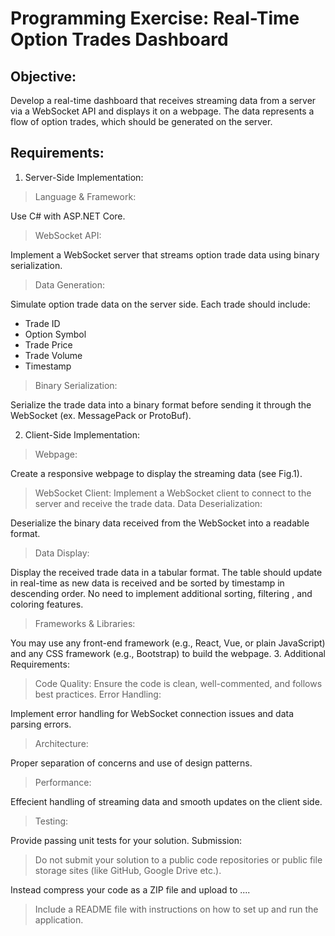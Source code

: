 # Programming Exercise: Real-Time Option Trades Dashboard
## Objective:
Develop a real-time dashboard that receives streaming data from a server via a WebSocket API and
displays it on a webpage. The data represents a flow of option trades, which should be generated on
the server.
## Requirements:
1. Server-Side Implementation:
> Language & Framework: 

Use C# with ASP.NET Core.

> WebSocket API: 

Implement a WebSocket server that streams option trade data
using binary serialization.
> Data Generation: 

Simulate option trade data on the server side. Each trade should include:
* Trade ID
* Option Symbol
* Trade Price
* Trade Volume
* Timestamp
> Binary Serialization: 

Serialize the trade data into a binary format before sending it through the WebSocket (ex. MessagePack or ProtoBuf).

2. Client-Side Implementation:
> Webpage: 

Create a responsive webpage to display the streaming data (see Fig.1).
> WebSocket Client: Implement a WebSocket client to connect to the server and
receive the trade data.
> Data Deserialization: 

Deserialize the binary data received from the WebSocket into a readable format.
> Data Display: 

Display the received trade data in a tabular format. The table should update in real-time as new data is received and be sorted by timestamp in
descending order. No need to implement additional sorting, filtering , and coloring
features.
> Frameworks & Libraries: 

You may use any front-end framework (e.g., React, Vue, or
plain JavaScript) and any CSS framework (e.g., Bootstrap) to build the webpage.
3. Additional Requirements:
> Code Quality: Ensure the code is clean, well-commented, and follows best
practices.
> Error Handling: 

Implement error handling for WebSocket connection issues and data
parsing errors.
> Architecture: 

Proper separation of concerns and use of design patterns.
> Performance: 

Effecient handling of streaming data and smooth updates on the client side.
> Testing: 

Provide passing unit tests for your solution.
Submission:

> Do not submit your solution to a public code repositories or public file storage sites (like GitHub, Google Drive etc.).

Instead compress your code as a ZIP file and upload to ....

> Include a README file with instructions on how to set up and run the application.

